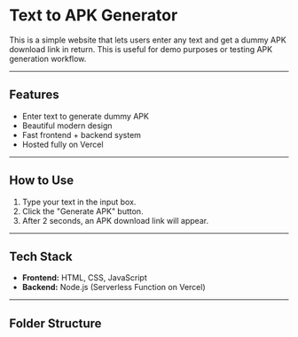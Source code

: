 # Text to APK Generator

This is a simple website that lets users enter any text and get a dummy APK download link in return. This is useful for demo purposes or testing APK generation workflow.

---

## Features

- Enter text to generate dummy APK
- Beautiful modern design
- Fast frontend + backend system
- Hosted fully on Vercel

---

## How to Use

1. Type your text in the input box.
2. Click the "Generate APK" button.
3. After 2 seconds, an APK download link will appear.

---

## Tech Stack

- **Frontend:** HTML, CSS, JavaScript
- **Backend:** Node.js (Serverless Function on Vercel)

---

## Folder Structure
